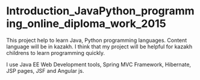 # Introduction_JavaPython_programming_online_diploma_work_2015
This project help to learn Java, Python programming languages. Content language will be in kazakh. 
I think that my project will be helpful for kazakh childrens to learn programming quickly.

I use Java EE Web Development tools, Spring MVC Framework, Hibernate, JSP pages, JSF and Angular js.
